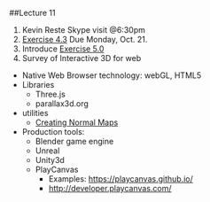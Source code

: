 ##Lecture 11

1. Kevin Reste Skype visit @6:30pm
2. [Exercise 4.3](https://github.com/michael-collins/aa110-fa2015/blob/master/exercises/exercise-4.3/3d-realtime.md) Due Monday, Oct. 21.
3. Introduce [Exercise 5.0](https://github.com/michael-collins/aa110-fa2015/blob/master/exercises/exercise-5.0/3d-realtime-interactive.md)
4. Survey of Interactive 3D for web
  * Native Web Browser technology: webGL, HTML5
  * Libraries
    * Three.js
    * parallax3d.org
  * utilities
    * [Creating Normal Maps](http://cpetry.github.io/NormalMap-Online/)
  * Production tools:
    * Blender game engine
    * Unreal
    * Unity3d
    * PlayCanvas
      * Examples: https://playcanvas.github.io/
      * http://developer.playcanvas.com/
